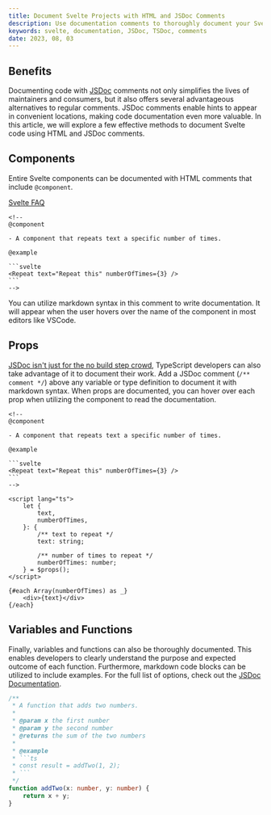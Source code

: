 ```yaml
---
title: Document Svelte Projects with HTML and JSDoc Comments
description: Use documentation comments to thoroughly document your Svelte code.
keywords: svelte, documentation, JSDoc, TSDoc, comments
date: 2023, 08, 03
---
```


## Benefits

Documenting code with [JSDoc](https://jsdoc.app/) comments not only simplifies the lives of maintainers and consumers, but it also offers several advantageous alternatives to regular comments. JSDoc comments enable hints to appear in convenient locations, making code documentation even more valuable. In this article, we will explore a few effective methods to document Svelte code using HTML and JSDoc comments.

## Components

Entire Svelte components can be documented with HTML comments that include `@component`.

[Svelte FAQ](https://svelte.dev/docs/faq#how-do-i-document-my-components)

````svelte
<!--
@component

- A component that repeats text a specific number of times.

@example

```svelte
<Repeat text="Repeat this" numberOfTimes={3} />
```
-->
````

You can utilize markdown syntax in this comment to write documentation. It will appear when the user hovers over the name of the component in most editors like VSCode.

## Props

[JSDoc isn't just for the no build step crowd](https://www.typescriptlang.org/docs/handbook/jsdoc-supported-types.html#param-and-returns), TypeScript developers can also take advantage of it to document their work. Add a JSDoc comment (`/** comment */`) above any variable or type definition to document it with markdown syntax. When props are documented, you can hover over each prop when utilizing the component to read the documentation.

````svelte
<!--
@component

- A component that repeats text a specific number of times.

@example

```svelte
<Repeat text="Repeat this" numberOfTimes={3} />
```
-->

<script lang="ts">
	let {
		text,
		numberOfTimes,
	}: {
		/** text to repeat */
		text: string;

		/** number of times to repeat */
		numberOfTimes: number;
	} = $props();
</script>

{#each Array(numberOfTimes) as _}
	<div>{text}</div>
{/each}
````

## Variables and Functions

Finally, variables and functions can also be thoroughly documented. This enables developers to clearly understand the purpose and expected outcome of each function. Furthermore, markdown code blocks can be utilized to include examples. For the full list of options, check out the [JSDoc Documentation](https://jsdoc.app/).

````ts
/**
 * A function that adds two numbers.
 *
 * @param x the first number
 * @param y the second number
 * @returns the sum of the two numbers
 *
 * @example
 * ```ts
 * const result = addTwo(1, 2);
 * ```
 */
function addTwo(x: number, y: number) {
	return x + y;
}
````
